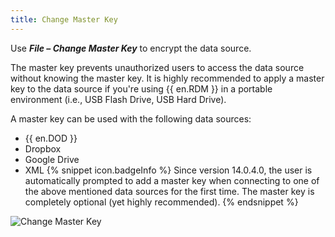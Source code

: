 ```yaml
---
title: Change Master Key
---
```

Use ***File – Change Master Key*** to encrypt the data source.  

The master key prevents unauthorized users to access the data source without knowing the master key. It is highly recommended to apply a master key to the data source if you're using {{ en.RDM }} in a portable environment (i.e., USB Flash Drive, USB Hard Drive).  

A master key can be used with the following data sources:  

* {{ en.DOD }} 
* Dropbox 
* Google Drive 
* XML 
{% snippet icon.badgeInfo %} 
Since version 14.0.4.0, the user is automatically prompted to add a master key when connecting to one of the above mentioned data sources for the first time. The master key is completely optional (yet highly recommended). 
{% endsnippet %}
 
![Change Master Key](https://webdevolutions.azureedge.net/docs/en/rdm/windows/clip10079.png) 
